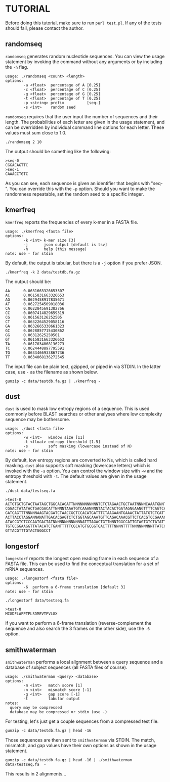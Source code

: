 TUTORIAL
========

Before doing this tutorial, make sure to run `perl test.pl`. If any of the
tests should fail, please contact the author.

randomseq
---------

`randomseq` generates random nucleotide sequences. You can view the usage
statement by invoking the command without any arguments or by including the
`-h` flag.

```
usage: ./randomseq <count> <length>
options:
        -a <float>  percentage of A [0.25]
        -c <float>  percentage of C [0.25]
        -g <float>  percentage of G [0.25]
        -t <float>  percentage of T [0.25]
        -p <string> prefix          [seq-]
        -s <int>    random seed
```

`randomseq` requires that the user input the number of sequences and their
length. The probabilities of each letter are given in the usage statement, and
can be overridden by individual command line options for each letter. These
values must sum close to 1.0.

	./randomseq 2 10

The output should be something like the following:

```
>seq-0
CGGACAGTTC
>seq-1
CAAACCTGTC
```

As you can see, each sequence is given an identifier that begins with "seq-".
You can override this with the `-p` option. Should you want to make the
randomness repeatable, set the random seed to a specific integer.

kmerfreq
--------

`kmerfreq` reports the frequencies of every k-mer in a FASTA file.

```
usage: ./kmerfreq <fasta file>
options:
        -k <int> k-mer size [3]
        -j       json output [default is tsv]
        -h       help (this message)
note: use - for stdin
```

By default, the output is tabular, but there is a `-j` option if you prefer
JSON.

	./kmerfreq -k 2 data/testdb.fa.gz

The output should be:

```
AA      0.0631663326653307
AC      0.0615831663326653
AG      0.0629458917835671
AT      0.0627254509018036
CA      0.0622845691382766
CC      0.0607414829659319
CG      0.061563126252505
CT      0.0632264529058116
GA      0.0632665330661323
GC      0.0628857715430862
GG      0.06312625250501
GT      0.0615831663326653
TA      0.0617034068136273
TC      0.0624448897795591
TG      0.0633466933867736
TT      0.0634068136272545
```

The input file can be plain text, gzipped, or piped in via STDIN. In the latter
case, use `-` as the filename as shown below.

	gunzip -c data/testdb.fa.gz | ./kmerfreq -

dust
----

`dust` is used to mask low entropy regions of a sequence. This is used commonly
before BLAST searches or other analyses where low complexity sequence may be
bothersome.

```
usage: ./dust <fasta file>
options:
        -w <int>   window size [11]
        -t <float> entropy threshold [1.5]
        -s         soft masking (lowercase instead of N)
note: use - for stdin
```

By default, low entropy regions are converted to Ns, which is called hard
masking. `dust` also supports soft masking (lowercase letters) which is invoked
with the `-s` option. You can control the window size with `-w` and the entropy
threshold with `-t`. The default values are given in the usage statement.

	./dust data/testseq.fa

```
>test-0
ACTGTGCTGTACTAATAGCTGGCACAGATTNNNNNNNNNNNTCTCTAGAACTGCTAATNNNNCAAATGNNTNTTTCTAGC
CGGACTATATACTGACGACATTNNNNTAAATGTCAAANNNNTACTACACTGATAGNGAANGTTTTCAGTCAGACACCATC
GATCAGTTTNNNNNAAGTACGATCTAACCGCTCCACATGATTTCTAAGAANTGAAACTATTATGTCTCATTNNCTTTAGC
ACTTACCTAGGANNANATTGACACGAGTCTCTGGTAGCAAATGTTCAGACAAACGTTCTCACGTCCGAAACTTGTACATC
ATACCGTCTCCCAATGACTATNNNNNNNNNNNNNATTTAGACTGTTNNNTGGCCATTGTAGTGTCTATATTGCTATATGA
TGTGCGGAAGGTTATACATCTGANTTTTTCGCATGTGCGGTGACTTTTNNNNTTTTNNNNNNNNNTTATCGGATANGGAA
GTTACGTTTGTACTGGGCCT
```

longestorf
----------

`longestorf` reports the longest open reading frame in each sequence of a FASTA
file. This can be used to find the conceptual translation for a set of mRNA
sequences.

```
usage: ./longestorf <fasta file>
options:
        -6  perform a 6-frame translation [default 3]
note: use - for stdin
```

	./longestorf data/testseq.fa

```
>test-0
MCGDFLAFPTFLSDMEVTFVLGX
```

If you want to perform a 6-frame translation (reverse-complement the sequence
and also search the 3 frames on the other side), use the `-6` option.

smithwaterman
--------------

`smithwaterman` performs a local alignment between a query sequence and a
database of subject sequences (all FASTA files of course).

```
usage: ./smithwaterman <query> <database>
options:
        -m <int>   match score [1]
        -n <int>   mismatch score [-1]
        -g <int>   gap score [-1]
        -t         tabular output
notes:
  query may be compressed
  database may be compressed or stdin (use -)
```

For testing, let's just get a couple sequences from a compressed test file.

	gunzip -c data/testdb.fa.gz | head -16

Those sequences are then sent to `smithwaterman` via STDIN. The match,
mismatch, and gap values have their own options as shown in the usage
statement.

	gunzip -c data/testdb.fa.gz | head -16 | ./smithwaterman data/testseq.fa  -

This results in 2 alignments...
